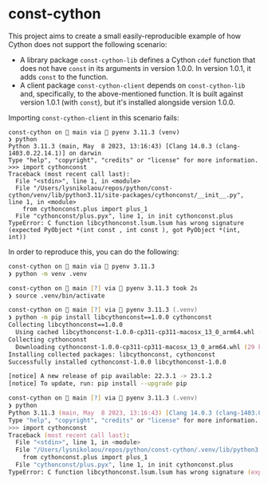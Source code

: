 # const-cython

This project aims to create a small easily-reproducible example of how Cython does not support
the following scenario:

- A library package `const-cython-lib` defines a Cython `cdef` function that does not have `const`
  in its arguments in version 1.0.0. In version 1.0.1, it adds `const` to the function.
- A client package `const-cython-client` depends on `const-cython-lib` and, specifically, to the
  above-mentioned function. It is built against version 1.0.1 (with `const`), but it's installed alongside
  version 1.0.0.

Importing `const-cython-client` in this scenario fails:

```python3
const-cython on  main via 🐍 pyenv 3.11.3 (venv) 
❯ python                                                                               
Python 3.11.3 (main, May  8 2023, 13:16:43) [Clang 14.0.3 (clang-1403.0.22.14.1)] on darwin
Type "help", "copyright", "credits" or "license" for more information.
>>> import cythonconst
Traceback (most recent call last):
  File "<stdin>", line 1, in <module>
  File "/Users/lysnikolaou/repos/python/const-cython/venv/lib/python3.11/site-packages/cythonconst/__init__.py", line 1, in <module>
    from cythonconst.plus import plus_1
  File "cythonconst/plus.pyx", line 1, in init cythonconst.plus
TypeError: C function libcythonconst.lsum.lsum has wrong signature (expected PyObject *(int const , int const ), got PyObject *(int, int))
```

In order to reproduce this, you can do the following:

```zsh
const-cython on  main via 🐍 pyenv 3.11.3 
❯ python -m venv .venv

const-cython on  main [?] via 🐍 pyenv 3.11.3 took 2s 
❯ source .venv/bin/activate 

const-cython on  main [?] via 🐍 pyenv 3.11.3 (.venv) 
❯ python -m pip install libcythonconst==1.0.0 cythonconst
Collecting libcythonconst==1.0.0
  Using cached libcythonconst-1.0.0-cp311-cp311-macosx_13_0_arm64.whl (27 kB)
Collecting cythonconst
  Downloading cythonconst-1.0.0-cp311-cp311-macosx_13_0_arm64.whl (29 kB)
Installing collected packages: libcythonconst, cythonconst
Successfully installed cythonconst-1.0.0 libcythonconst-1.0.0

[notice] A new release of pip available: 22.3.1 -> 23.1.2
[notice] To update, run: pip install --upgrade pip

const-cython on  main [?] via 🐍 pyenv 3.11.3 (.venv) 
❯ python
Python 3.11.3 (main, May  8 2023, 13:16:43) [Clang 14.0.3 (clang-1403.0.22.14.1)] on darwin
Type "help", "copyright", "credits" or "license" for more information.
>>> import cythonconst
Traceback (most recent call last):
  File "<stdin>", line 1, in <module>
  File "/Users/lysnikolaou/repos/python/const-cython/.venv/lib/python3.11/site-packages/cythonconst/__init__.py", line 1, in <module>
    from cythonconst.plus import plus_1
  File "cythonconst/plus.pyx", line 1, in init cythonconst.plus
TypeError: C function libcythonconst.lsum.lsum has wrong signature (expected PyObject *(int const , int const ), got PyObject *(int, int))
```

